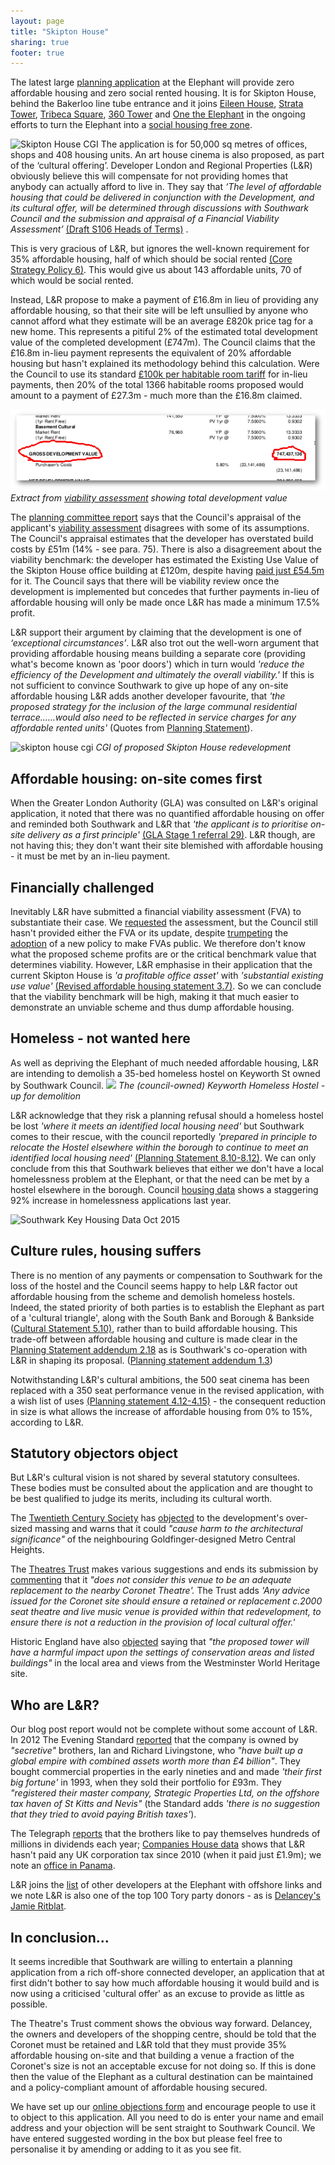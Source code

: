 ```yaml
---
layout: page
title: "Skipton House"
sharing: true
footer: true
---
```

The latest large [planning application](http://planbuild.southwark.gov.uk/documents/?casereference=15/AP/5125&system=DC) at the Elephant will provide zero affordable housing and zero social rented housing.  It is for Skipton House, behind the Bakerloo line tube entrance and it joins [Eileen House](/eileen-house), [Strata Tower](/strata-tower), [Tribeca Square](/tribeca-square), [360 Tower](/london-360-tower)  and [One the Elephant](/one-the-elephant) in the ongoing efforts to turn the Elephant into a [social housing free zone](http://35percent.org/2014-04-15-the-elephants-new-ivory-towers/).

![Skipton House CGI](http://www.constructionenquirer.com/wp-content/uploads/Screen-Shot-2015-10-06-at-11.00.45-600x414.png)
The application is for 50,000 sq metres of offices, shops and 408 housing units.  An art house cinema is also proposed, as part of the ‘cultural offering’.   Developer London and Regional Properties (L&R) obviously believe this will compensate for not providing homes that anybody can actually afford to live in.  They say that  *‘The level of affordable housing that could be delivered in conjunction with the Development, and its cultural offer, will be determined through discussions with Southwark Council and the submission and appraisal of a Financial Viability Assessment’* [(Draft S106 Heads of Terms)]( http://planbuild.southwark.gov.uk/documents/?GetDocument=%7B%7B%7B!Q9j4UyN6s%2bjF93cJuCmxyg==!%7D%7D%7D%29) .
   
This is very gracious of L&R, but ignores the well-known requirement for 35% affordable housing, half of which should be social rented [(Core Strategy Policy 6)]( http://www.southwark.gov.uk/download/downloads/id/5823/adopted_core_strategy). This would give us about 143 affordable units, 70 of which would be social rented.

Instead, L&R propose to make a payment of £16.8m in lieu of providing any affordable housing, so that their site will be left unsullied by anyone who cannot afford what they estimate will be an average £820k price tag for a new home. This represents a pitiful 2% of the estimated total development value of the completed development (£747m). The Council claims that the £16.8m in-lieu payment represents the equivalent of 20% affordable housing but hasn't explained its methodology behind this calculation. Were the Council to use its standard [£100k per habitable room tariff](http://crappistmartin.github.io/images/affordablehousingspg.pdf) for in-lieu payments, then 20% of the total 1366 habitable rooms proposed would amount to a payment of £27.3m - much more than the £16.8m claimed. 

![](/img/skiptongdv.png)
*Extract from [viability assessment](/img/skiptonhouseFVA.pdf) showing total development value*

The [planning committee report](/img/OfficersReport.pdf) says that the Council's appraisal of the applicant's [viability assessment](/img/skiptonhouseFVA.pdf) disagrees with some of its assumptions. The Council's appraisal estimates that the developer has overstated build costs by £51m (14% - see para. 75). There is also a disagreement about the viability benchmark: the developer has estimated the Existing Use Value of the Skipton House office building at £120m, despite having [paid just £54.5m](http://35percent.org/img/LRegisterSkiptonHouse.pdf) for it. The Council says that there will be viability review once the development is implemented but concedes that further payments in-lieu of affordable housing will only be made once L&R has made a minimum 17.5% profit.

L&R support their argument by claiming that the development is one of *‘exceptional circumstances’*. L&R also trot out the well-worn argument that providing affordable housing means building a separate core (providing what's become known as 'poor doors') which in turn would  *'reduce the efficiency of the Development and ultimately the overall viability.'*  If this is not sufficient to convince Southwark to give up hope of any on-site affordable housing L&R adds another developer favourite, that *'the proposed strategy for the inclusion of the large communal residential terrace......would also need to be reflected in service charges for any affordable rented units'* (Quotes from [Planning Statement]( http://planbuild.southwark.gov.uk/documents/?GetDocument=%7b%7b%7b!rD%2bXXQJ%2bzV9QuBQgqt9pRw%3d%3d!%7d%7d%7d)).

![skipton house cgi](http://35percent.org/img/skiptonhouse.png)
*CGI of proposed Skipton House redevelopment*

## Affordable housing: on-site comes first
When the Greater London Authority (GLA) was consulted on L&R's original application, it noted that there was no quantified affordable housing on offer and reminded both Southwark and L&R that *'the applicant is to prioritise on-site delivery as a first principle'* [(GLA Stage 1 referral 29)](http://planbuild.southwark.gov.uk/documents/?GetDocument=%7B%7B%7B!kGxmoZgYgJk1gwYTnclyYQ==!%7D%7D%7D). L&R though, are not having this; they don't want their site blemished with affordable housing - it must be met by an in-lieu payment. 

## Financially challenged
Inevitably L&R have submitted a financial viability assessment (FVA) to substantiate their case. We [requested](http://crappistmartin.github.io/images/skiptonhouse_objection.pdf) the assessment,  but the Council still hasn't provided either the FVA or its update, despite [trumpeting](http://www.southwarknews.co.uk/news/closed-door-developer-deals-to-go-public/) the [adoption](http://www.southwark.gov.uk/info/200151/supplementary_planning_documents_and_guidance/3914/draft_development_viability_spd) of a new policy to make FVAs public.  We therefore don't know what the proposed scheme profits are or the critical benchmark value that determines viability. However, L&R emphasise in their application that the current  Skipton House is *'a profitable office asset'* with *'substantial existing use value'* [(Revised affordable housing statement 3.7)](http://planbuild.southwark.gov.uk/documents/?GetDocument=%7B%7B%7B!WkLwEIO15MGZYh0JyBNStw==!%7D%7D%7D). So we can conclude that the viability benchmark will be high, making it that much easier to demonstrate an unviable scheme and thus dump affordable housing.

## Homeless - not wanted here
As well as depriving the Elephant of much needed affordable housing, L&R are intending to demolish a 35-bed homeless hostel on Keyworth St owned by Southwark Council. 
![](http://35percent.org/img/keyworthhostel.png)
*The (council-owned) Keyworth Homeless Hostel -  up for demolition*

L&R acknowledge that they risk a planning refusal should a homeless hostel be lost *'where it meets an identified local housing need'* but  Southwark comes to their rescue, with the council reportedly *'prepared in principle to relocate the Hostel elsewhere within the borough to continue to meet an identified local housing need'*  [(Planning Statement 8.10-8.12)](http://planbuild.southwark.gov.uk/documents/?GetDocument=%7B%7B%7B!rD%2bXXQJ%2bzV9QuBQgqt9pRw==!%7D%7D%7D).
We can only conclude from this that Southwark believes that either we don't have a local homelessness problem at the Elephant, or that the need can be met by a hostel elsewhere in the borough.  Council  [housing data](http://www.southwark.gov.uk/download/downloads/id/13158/southwark_key_housing_data_october_2015) shows a staggering 92% increase in homelessness applications last year.

![Southwark Key Housing Data Oct 2015](http://35percent.org/img/homelessness.png)

## Culture rules, housing suffers
There is no mention of any payments or compensation to Southwark for the loss of the hostel and the Council seems happy to help L&R factor out affordable housing from the scheme and demolish homeless hostels. Indeed, the stated priority of both parties is to establish the Elephant as part of a 'cultural triangle', along with the South Bank and Borough & Bankside ([Cultural Statement  5.10)](http://planbuild.southwark.gov.uk/documents/?GetDocument=%7B%7B%7B!tlXP9gUbh1OWbngjrxPHzg==!%7D%7D%7D), rather than to build affordable housing. This trade-off between affordable housing and culture is made  clear in the [Planning Statement addendum 2.18](http://planbuild.southwark.gov.uk/documents/?GetDocument=%7B%7B%7B!aD1mAdR0/EPvGtX4ZbkrRQ==!%7D%7D%7D) as is  Southwark's co-operation with L&R in shaping its proposal. ([Planning statement addendum 1.3](http://planbuild.southwark.gov.uk/documents/?GetDocument=%7B%7B%7B!aD1mAdR0/EPvGtX4ZbkrRQ==!%7D%7D%7D)) 

Notwithstanding L&R's cultural ambitions, the 500 seat cinema has been replaced with a 350 seat performance venue in the revised application, with a wish list of uses [(Planning statement 4.12-4.15)](%28http://planbuild.southwark.gov.uk/documents/?GetDocument=%7B%7B%7B!aD1mAdR0/EPvGtX4ZbkrRQ==!%7D%7D%7D%29) - the consequent reduction in size is what allows the increase of affordable housing from 0% to 15%, according to L&R.

## Statutory objectors object
But L&R's cultural vision is not shared by several statutory consultees.  These bodies must be consulted about the application and are thought to be best qualified to judge its merits, including its cultural worth.

The [Twentieth Century Society](http://www.c20society.org.uk/) has [objected](http://planbuild.southwark.gov.uk/documents/?GetDocument=%7b%7b%7b!esaPO98sP2f1NiF5lFzN5Q%3d%3d!%7d%7d%7d) to the development's over-sized massing and warns that it could _"cause harm to the architectural significance"_ of the neighbouring Goldfinger-designed Metro Central Heights.  

The [Theatres Trust](http://www.theatrestrust.org.uk/) makes various suggestions and ends its submission by [commenting](http://planbuild.southwark.gov.uk/documents/?GetDocument=%7b%7b%7b!sFpO0ujuTlqkmzUkZsgKIA%3d%3d!%7d%7d%7d) that it *"does not consider this venue to be an adequate replacement to the nearby Coronet Theatre'.*   The Trust adds *'Any advice issued for the Coronet site should ensure a retained or replacement c.2000 seat theatre and live music venue is provided within that redevelopment, to ensure there is not a reduction in the provision of local cultural offer.'*

Historic England have also [objected](http://planbuild.southwark.gov.uk/documents/?GetDocument=%7b%7b%7b!D6dFghnKjdlivVL5TYwULQ%3d%3d!%7d%7d%7d) saying that _"the proposed tower will have a harmful impact upon the settings of conservation areas and listed buildings"_ in the local area and views from the Westminster World Heritage site.

## Who are L&R?
Our blog post  report would not be complete without some account of L&R.
In 2012 The Evening Standard [reported](http://www.standard.co.uk/news/london/london-brothers-behind-a-4-billion-secret-empire-7600590.html)   that the company is owned by _"secretive"_ brothers, Ian and Richard Livingstone, who _"have built up a global empire with combined assets worth more than £4 billion"_.  They bought commercial properties in the early nineties and and made *'their first big fortune'* in 1993, when they sold their portfolio for £93m.  They  _"registered their master company, Strategic Properties Ltd, on the offshore tax haven of St Kitts and Nevis"_ (the Standard adds *'there is no suggestion that they tried to avoid paying British taxes'*).   

The Telegraph [reports](http://www.telegraph.co.uk/finance/newsbysector/constructionandproperty/9644289/Ian-and-Richard-Livingstone-pay-themselves-124m-dividend.html) that the brothers like to pay themselves hundreds of millions in dividends each year;  [Companies House data](https://beta.companieshouse.gov.uk/company/02909660/filing-history) shows that L&R hasn't paid any UK corporation tax since 2010 (when it paid just £1.9m); we note an  [office in Panama](http://lrp.co.uk/contact/).

L&R joins the [list](http://35percent.org/2014-05-05-manx-connections-the-off-shore-home-of-the-elephants-developers/) of other developers at the Elephant with offshore links and we note L&R is also one of the top 100 Tory party donors - as is [Delancey's Jamie Ritblat](http://crappistmartin.github.io/images/PrivateEyeNo1311.pdf).

## In conclusion...
It seems incredible that Southwark are willing to entertain a planning  application from a rich off-shore connected developer, an application that at first didn't bother to say how much affordable housing it would build and is now using a criticised 'cultural offer' as an excuse to provide as little as possible. 

The Theatre's Trust comment shows the obvious way forward. Delancey, the owners and developers of the shopping centre, should be told that the Coronet must be retained and L&R told that they must provide 35% affordable housing on-site and that building a venue a fraction of the Coronet's size is not an acceptable excuse for not doing so. If this is done then the value of the Elephant as a cultural destination can  be maintained and a policy-compliant amount of affordable housing secured.

We have set up our [online objections form](http://commentform.herokuapp.com) and encourage people to use it to object to this application. All you need to do is enter your name and email address and your objection will be sent straight to Southwark Council. We have entered suggested wording in the box but please feel free to personalise it by amending or adding to it as you see fit. 


